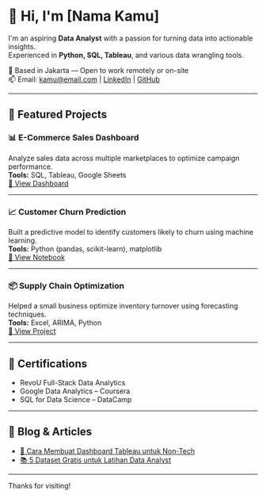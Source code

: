 
# 👋 Hi, I'm [Nama Kamu]

I'm an aspiring **Data Analyst** with a passion for turning data into actionable insights.  
Experienced in **Python, SQL, Tableau**, and various data wrangling tools.

📍 Based in Jakarta — Open to work remotely or on-site  
📫 Email: kamu@email.com | [LinkedIn](https://linkedin.com/in/username) | [GitHub](https://github.com/username)

---

## 💼 Featured Projects

### 📊 E-Commerce Sales Dashboard  
Analyze sales data across multiple marketplaces to optimize campaign performance.  
**Tools:** SQL, Tableau, Google Sheets  
[🔗 View Dashboard](https://public.tableau.com/profile/yourname#!/vizhome/yourdashboard)

---

### 📈 Customer Churn Prediction  
Built a predictive model to identify customers likely to churn using machine learning.  
**Tools:** Python (pandas, scikit-learn), matplotlib  
[🔗 View Notebook](https://github.com/username/customer-churn/blob/main/Churn_Prediction.ipynb)

---

### 📦 Supply Chain Optimization  
Helped a small business optimize inventory turnover using forecasting techniques.  
**Tools:** Excel, ARIMA, Python  
[🔗 View Project](https://github.com/username/supply-chain-forecasting)

---

## 📜 Certifications
- RevoU Full-Stack Data Analytics  
- Google Data Analytics – Coursera  
- SQL for Data Science – DataCamp  

---

## 🧠 Blog & Articles
- [🎯 Cara Membuat Dashboard Tableau untuk Non-Tech](https://medium.com/@username/tableau-dashboards)  
- [📚 5 Dataset Gratis untuk Latihan Data Analyst](https://medium.com/@username/latihan-dataset-analyst)

---

Thanks for visiting!

